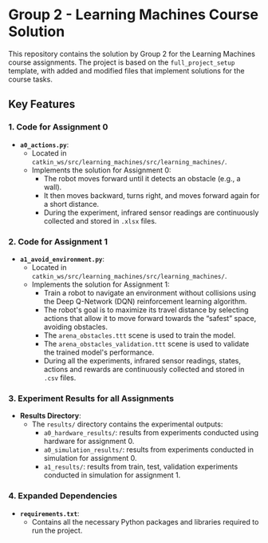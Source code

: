 # Group 2 - Learning Machines Course Solution

This repository contains the solution by Group 2 for the Learning Machines course assignments. The project is based on the `full_project_setup` template, with added and modified files that implement solutions for the course tasks.

## Key Features

### 1. Code for Assignment 0
- **`a0_actions.py`**:
  - Located in `catkin_ws/src/learning_machines/src/learning_machines/`.
  - Implements the solution for Assignment 0:
    - The robot moves forward until it detects an obstacle (e.g., a wall).
    - It then moves backward, turns right, and moves forward again for a short distance.
    - During the experiment, infrared sensor readings are continuously collected and stored in `.xlsx` files.

### 2. Code for Assignment 1
- **`a1_avoid_environment.py`**:
  - Located in `catkin_ws/src/learning_machines/src/learning_machines/`.
  - Implements the solution for Assignment 1:
    - Train a robot to navigate an environment without collisions using the Deep Q-Network (DQN) reinforcement learning algorithm.
    - The robot's goal is to maximize its travel distance by selecting actions that allow it to move forward towards the “safest” space, avoiding obstacles.
    - The `arena_obstacles.ttt` scene is used to train the model.
    - The `arena_obstacles_validation.ttt` scene is used to validate the trained model's performance.
    - During all the experiments, infrared sensor readings, states, actions and rewards are continuously collected and stored in `.csv` files.

### 3. Experiment Results for all Assignments
- **Results Directory**:
  - The `results/` directory contains the experimental outputs:
    - `a0_hardware_results/`: results from experiments conducted using hardware for assignment 0.
    - `a0_simulation_results/`: results from experiments conducted in simulation for assignment 0.
    - `a1_results/`: results from train, test, validation experiments conducted in simulation for assignment 1.

### 4. Expanded Dependencies
- **`requirements.txt`**:
  - Contains all the necessary Python packages and libraries required to run the project.
